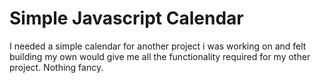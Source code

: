 # Simple Javascript Calendar

I needed a simple calendar for another project i was working on and felt building my own would give me all the functionality required for my other project. Nothing fancy.  
